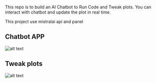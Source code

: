 
This repo is to build an AI Chatbot to Run Code and Tweak plots.
You can interact with chatbot and update the plot in real time.

This project use mistralai api and panel


## Chatbot APP 
![alt text](https://github.com/Yanan-Gong/RAG_python/blob/master/pic/first.png)

## Tweak plots
![alt text](https://github.com/Yanan-Gong/RAG_python/blob/master/pic/second.png)
